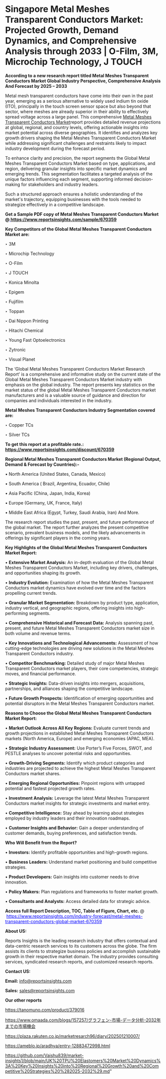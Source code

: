 # Singapore Metal Meshes Transparent Conductors Market: Projected Growth, Demand Dynamics, and Comprehensive Analysis through 2033 | O-Film, 3M, Microchip Technology, J TOUCH

<strong>According to a new research report titled Metal Meshes Transparent Conductors Market Global Industry Perspective, Comprehensive Analysis And Forecast by 2025 – 2033</strong>

Metal mesh transparent conductors have come into their own in the past year, emerging as a serious alternative to widely used indium tin oxide (ITO), principally in the touch screen sensor space but also beyond that sector, where meshes are already superior in their ability to effectively spread voltage across a large panel. This comprehensive <a href=https://www.reportsinsights.com/sample/670359>Metal Meshes Transparent Conductors Market</a>report provides detailed revenue projections at global, regional, and country levels, offering actionable insights into market potential across diverse geographies. It identifies and analyzes key growth drivers shaping the Metal Meshes Transparent Conductors Market while addressing significant challenges and restraints likely to impact industry development during the forecast period.

To enhance clarity and precision, the report segments the Global Metal Meshes Transparent Conductors Market based on type, applications, and region, delivering granular insights into specific market dynamics and emerging trends. This segmentation facilitates a targeted analysis of the unique factors influencing each segment, supporting informed decision-making for stakeholders and industry leaders.

Such a structured approach ensures a holistic understanding of the market's trajectory, equipping businesses with the tools needed to strategize effectively in a competitive landscape.

<strong>Get a Sample PDF copy of Metal Meshes Transparent Conductors Market </strong><strong>@<a href=https://www.reportsinsights.com/sample/670359 style=color:#0000ff;> https://www.reportsinsights.com/sample/670359</a></strong></font>

<strong>Key Competitors of the Global Metal Meshes Transparent Conductors Market are:</strong>

‣ 3M

‣ Microchip Technology

‣ O-Film

‣ J TOUCH

‣ Konica Minolta

‣ Epigem

‣ Fujifilm

‣ Toppan

‣ Dai Nippon Printing

‣ Hitachi Chemical

‣ Young Fast Optoelectronics

‣ Zytronic

‣ Visual Planet

The ‘Global Metal Meshes Transparent Conductors Market Research Report’ is a comprehensive and informative study on the current state of the Global Metal Meshes Transparent Conductors Market industry with emphasis on the global industry. The report presents key statistics on the market status of the global Metal Meshes Transparent Conductors market manufacturers and is a valuable source of guidance and direction for companies and individuals interested in the industry.

<strong>Metal Meshes Transparent Conductors Industry Segmentation covered are:</strong>

‣ Copper TCs

‣ Silver TCs

<strong>To get this report at a profitable rate.: <a href=https://www.reportsinsights.com/discount/670359 style=color:#0000ff;>https://www.reportsinsights.com/discount/670359</a></strong></font>

<strong>Regional Metal Meshes Transparent Conductors Market (Regional Output, Demand &amp; Forecast by Countries):-</strong>

• North America (United States, Canada, Mexico)

• South America ( Brazil, Argentina, Ecuador, Chile)

• Asia Pacific (China, Japan, India, Korea)

• Europe (Germany, UK, France, Italy)

• Middle East Africa (Egypt, Turkey, Saudi Arabia, Iran) And More.

The research report studies the past, present, and future performance of the global market. The report further analyzes the present competitive scenario, prevalent business models, and the likely advancements in offerings by significant players in the coming years.

<strong>Key Highlights of the Global Metal Meshes Transparent Conductors Market Report:</strong>

• <strong>Extensive Market Analysis:</strong> An in-depth evaluation of the Global Metal Meshes Transparent Conductors Market, including key drivers, challenges, and opportunities shaping its growth.

• <strong>Industry Evolution:</strong> Examination of how the Metal Meshes Transparent Conductors market dynamics have evolved over time and the factors propelling current trends.

• <strong>Granular Market Segmentation:</strong> Breakdown by product type, application, industry vertical, and geographic regions, offering insights into high-performing segments.

• <strong>Comprehensive Historical and Forecast Data:</strong> Analysis spanning past, present, and future Metal Meshes Transparent Conductors market size in both volume and revenue terms.

• <strong>Key Innovations and Technological Advancements:</strong> Assessment of how cutting-edge technologies are driving new solutions in the Metal Meshes Transparent Conductors industry.

• <strong>Competitor Benchmarking:</strong> Detailed study of major Metal Meshes Transparent Conductors market players, their core competencies, strategic moves, and financial performance.

• <strong>Strategic Insights:</strong> Data-driven insights into mergers, acquisitions, partnerships, and alliances shaping the competitive landscape.

• <strong>Future Growth Prospects:</strong> Identification of emerging opportunities and potential disruptors in the Metal Meshes Transparent Conductors market.

<strong>Reasons to Choose the Global Metal Meshes Transparent Conductors Market Report:</strong>

• <strong>Market Outlook Across All Key Regions:</strong> Evaluate current trends and growth projections in established Metal Meshes Transparent Conductors markets (North America, Europe) and emerging economies (APAC, MEA).

• <strong>Strategic Industry Assessment:</strong> Use Porter’s Five Forces, SWOT, and PESTLE analyses to uncover potential risks and opportunities.

• <strong>Growth-Driving Segments:</strong> Identify which product categories and industries are projected to achieve the highest Metal Meshes Transparent Conductors market shares.

• <strong>Emerging Regional Opportunities:</strong> Pinpoint regions with untapped potential and fastest projected growth rates.

• <strong>Investment Analysis:</strong> Leverage the latest Metal Meshes Transparent Conductors market insights for strategic investments and market entry.

• <strong>Competitive Intelligence:</strong> Stay ahead by learning about strategies employed by industry leaders and their innovation roadmaps.

• <strong>Customer Insights and Behavior:</strong> Gain a deeper understanding of customer demands, buying preferences, and satisfaction trends.

<strong>Who Will Benefit from the Report?</strong>

• <strong>Investors:</strong> Identify profitable opportunities and high-growth regions.

• <strong>Business Leaders:</strong> Understand market positioning and build competitive strategies.

• <strong>Product Developers:</strong> Gain insights into customer needs to drive innovation.

• <strong>Policy Makers:</strong> Plan regulations and frameworks to foster market growth.

• <strong>Consultants and Analysts:</strong> Access detailed data for strategic advice.
</ul>
<strong>Access full Report Description, TOC, Table of Figure, Chart, etc. </strong>@  <a href=https://www.reportsinsights.com/industry-forecast/metal-meshes-transparent-conductors-global-market-670359 style=color:#0000ff;>https://www.reportsinsights.com/industry-forecast/metal-meshes-transparent-conductors-global-market-670359</a></font>

<strong><strong>About US</strong>:</strong>

Reports Insights is the leading research industry that offers contextual and data-centric research services to its customers across the globe. The firm assists its clients to strategize business policies and accomplish sustainable growth in their respective market domain. The industry provides consulting services, syndicated research reports, and customized research reports.

<strong>Contact US:</strong>

<p class=""""><b>Email:</b> <a href=mailto:info@reportsinsights.com>info@reportsinsights.com</a></p>
<p class=""""><b>Sales:</b> <a href=mailto:sales@reportsinsights.com>sales@reportsinsights.com</a></p>

<strong>Our other reports</strong>

<a href=https://tanomuno.com/product/379016>https://tanomuno.com/product/379016</a>

<a href=https://www.omaada.com/blogs/157257/グラフェン-市場-データ分析-2032年までの市場機会>https://www.omaada.com/blogs/157257/グラフェン-市場-データ分析-2032年までの市場機会</a>

<a href=https://plaza.rakuten.co.jp/marketresarch96/diary/202501210007/>https://plaza.rakuten.co.jp/marketresarch96/diary/202501210007/</a>

<a href=https://ameblo.jp/aradhya/entry-12883472998.html>https://ameblo.jp/aradhya/entry-12883472998.html</a>

<a href=https://github.com/Vaishu839/market-insights1/blob/main/UK%20TPU%20Elastomers%20Market%20Dynamics%3A%20Key%20Insights%20into%20Regional%20Growth%20and%20Competitive%20Strategies%20%282025-2032%29.md>https://github.com/Vaishu839/market-insights1/blob/main/UK%20TPU%20Elastomers%20Market%20Dynamics%3A%20Key%20Insights%20into%20Regional%20Growth%20and%20Competitive%20Strategies%20%282025-2032%29.md</a>"
